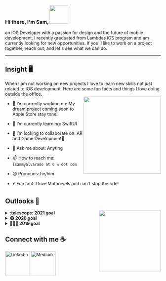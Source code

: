 <!--START_SECTION:Banner-->

<!--<h3 align="center">
![image](https://user-images.githubusercontent.com/6764957/87082196-3418a980-c25d-11ea-9987-0d9787d54100.png)
</h3> -->
 
  <!--END_SECTION:Banner-->
  
  <!--START_SECTION:Bio-->
 
### Hi there, I'm Sam, <img src="https://raw.githubusercontent.com/iampavangandhi/iampavangandhi/master/gifs/Hi.gif" width="60px">   
an iOS Developer with a passion for design and the future of mobile development. I recently graduated from Lambdas iOS program and am currently looking for new opportunities. If you'll like to work on a project together, reach out, and let's see what we can do.

<!--END_SECTION:Bio-->

---
<!--START_SECTION:Insight-->

## Insight 🖥
When I am not working on new projects I love to learn new skills not just related to iOS development. Here are some fun facts and things I love doing outside the office. <br>
<img src="https://i.imgur.com/kdKhgx6.gif" width="250px" align="right"> 

- 🔭 I’m currently working on: My dream project coming soon to Apple Store stay tone!
- 🌱 I’m currently learning: SwiftUI
- 👯 I’m looking to collaborate on: AR and Game Development👾
- 💬 Ask me about: Anyting 
- 📫 How to reach me: `isammyalvarado at G ✉️ dot com`
- 😄 Pronouns: he/him
- ⚡ Fun fact: I love Motorcyels and can't stop the ride! 
 
  <!--END_SECTION:insight-->

<!--
**SammyAlvarado/sammyalvarado** is a ✨ _special_ ✨ repository because its `README.md` (this file) appears on your GitHub profile.

Here are some ideas to get you started:

- 🔭 I’m currently working on ...
- 🌱 I’m currently learning ...
- 👯 I’m looking to collaborate on ...
- 🤔 I’m looking for help with ...
- 💬 Ask me about ...
- 📫 How to reach me: ...
- 😄 Pronouns: ...
- ⚡ Fun fact: ...
-->
<!--START_SECTION:Outlooks-->
 
## Outlooks 📔
<img align="right" src="https://i.ibb.co/CJfW18H/ship.gif" width="200"/>
<details>
  <summary><b>:telescope: 2021 goal</b></summary>
  Good-bye 2020, Hello 2021 success!<br>
  I took the jump in 2020 to change my life and have not looked back. This year is to finish a lot of work!  

  1. Finish my Lambda Program.
  2. Complete at least two fully functional Apps and publish them to the App store.
  3. Land a dream job as an iOS Developer. 
</details>

<details>
  <summary><b>😷 2020 goal</b></summary>
  
  Life sometimes gives us berries🍓 instead of lemons🍋.<br>
  2020 was not the year we all wanted. Having to adapt to a world epidemic was not easy. This year, I chose to become an iOS Developer! Mobile development is not as easy as the commercial may have lead to you believe. I join Lambda's iOS Development program to join a community of like-minded developers who can help me find my path into a career path. So far I have not looked back and asked why 2021 hear we come....
</details>

<details>
  <summary><b>🧑🏻‍💻 2019 goal</b></summary>
 
  I took a big step in my life.<br>
  Career changes happen every day. I, like many people, had to make a difficult choice and take a leap of faith. I discovered I no longer wanted to continue with the career path I had worked hard for so many years. By the end of the year, I will choose my new journey into tech.
</details>

<!--END_SECTION:Outlooks-->

<!--START_SECTION:Connect with me-->
 
## Connect with me ☕️
[<img align="left" alt="LinkedIn" width="80" src="https://github.com/melanieshi0120/melanieshi0120/blob/master/linkedin.ico" />]( http://www.linkedin.com/in/sammy-alvarado)
[<img align="left" alt="Medium" width="80" src="https://github.com/melanieshi0120/melanieshi0120/blob/master/medium.ico" />](https://medium.com/@isammyalvarado)
<br />
<!-- [<img align="left" alt="1000hires" width="80" src="https://github.com/melanieshi0120/melanieshi0120/blob/master/1000hires.ico" />](https://1000hires.com/candidates/466) -->
<!--END_SECTION:Connect with me-->
